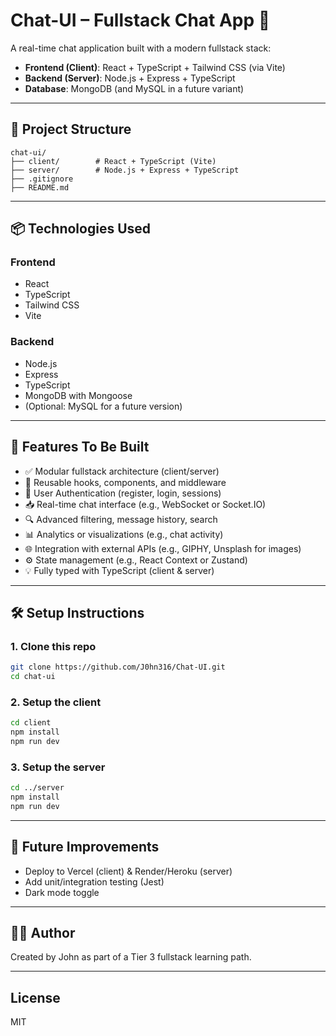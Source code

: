 # Chat-UI – Fullstack Chat App 💬

A real-time chat application built with a modern fullstack stack:

- **Frontend (Client)**: React + TypeScript + Tailwind CSS (via Vite)
- **Backend (Server)**: Node.js + Express + TypeScript
- **Database**: MongoDB (and MySQL in a future variant)

---

## 📁 Project Structure

```
chat-ui/
├── client/        # React + TypeScript (Vite)
├── server/        # Node.js + Express + TypeScript
├── .gitignore
├── README.md
```

---

## 📦 Technologies Used

### Frontend

- React
- TypeScript
- Tailwind CSS
- Vite

### Backend

- Node.js
- Express
- TypeScript
- MongoDB with Mongoose
- (Optional: MySQL for a future version)

---

## 🔧 Features To Be Built

- ✅ Modular fullstack architecture (client/server)
- 🧠 Reusable hooks, components, and middleware
- 🔐 User Authentication (register, login, sessions)
- 📥 Real-time chat interface (e.g., WebSocket or Socket.IO)
- 🔍 Advanced filtering, message history, search
- 📊 Analytics or visualizations (e.g., chat activity)
- 🌐 Integration with external APIs (e.g., GIPHY, Unsplash for images)
- ⚙️ State management (e.g., React Context or Zustand)
- 💡 Fully typed with TypeScript (client & server)

---

## 🛠 Setup Instructions

### 1. Clone this repo

```bash
git clone https://github.com/J0hn316/Chat-UI.git
cd chat-ui
```

### 2. Setup the client

```bash
cd client
npm install
npm run dev
```

### 3. Setup the server

```bash
cd ../server
npm install
npm run dev
```

---

## 📌 Future Improvements

- Deploy to Vercel (client) & Render/Heroku (server)
- Add unit/integration testing (Jest)
- Dark mode toggle

---

## 🧑‍💻 Author

Created by John as part of a Tier 3 fullstack learning path.

---

## License

MIT
